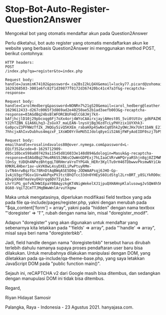 # Stop-Bot-Auto-Register-Question2Answer
Mengcekal bot yang otomatis mendaftar akun pada Question2Answer

Perlu diketahui, bot auto register yang otomatis mendaftarkan akun ke website yang berbasis Question2Answer ini menggunakan method POST, berikut contohnya:

```git
HTTP headers:
POST
/index.php?qa=register&to=index.php

Request body:
handle=JasminK74102&password=_ca2BsI2kLQ4X&email=lucky77.picard@zohomail.com&doregister=1&code=0-1629268503-3001e6fc82f1d39877f0172d367420bc41c47a3f&g-recaptcha-response=

Request body:
handle=CarolHedberg&password=NONRn7%21gS20&email=carol_hedberg@leather.sfxmailbox.com&doregisterbkb=0&doregister_modif=1&code=0-1629612433-d267c0065f3d869ad2e40250ae52b1ad3aefb003&g-recaptcha-response=03AGdBq24bsBlWFORCBUFmQlCG8JHj7kX-bAfjhcjlD10j29pbcoqg6Fj7oXx4orj4WYoCAAirxjayjAHest0S_5vi0tUtUv_gd6PAZHDg0NdteFkT8KQOg2lhCVtwev1zQ8qH5ItRxD5jXXohXdvSLJFR9aNfW6qfGJbtIp9r8cyGTMR_ks0GS-YJ2hTZBN_G1A66Lhq3-ZsGvX7_maLEAN-lnysVjBg36zdTcLyPHYzix1UYXhk3-Ga0pcvZ3PFNWzTfZk_JNQGy5ivQ5KXEm_rabaHXp4SwNxCq05hk2yOWcJHx7Ukt1bAN_E21yqaxDwbrZcfRWeyTbyNEtTt4oQUQGJkPc5v6etByoEYPAaLMJVTjCBb0CpqZkJxIjPWfwUv6quDKfgrvpdT1RGz95Hu4GqzqoQrITfR-7hhcjxAhIxvDubhus4mqzxF_1XsWD0YrXeMd5IJdolq8ye1i52A6jFWFyAoEIDF0szj7bPSEcNxdv1Q02DZAdhWfZrj2dvB6OYFaDiCgJzkkx9ATfUL4uazS9dWmCg

Request body:
emailhandle=rosalindavalos80@over.nymega.com&password=L-EQif352&code=0-1629712909-d05c10bce598a807429a11545d816033e148d894&dologin=Masuk&g-recaptcha-response=03AGdBq27Hu4R6S5JN6sCOwWnGDPExj7hLIaaCVRrwWPQryaRShjn8gj8ZIMWMscPBDS650UGYS1tpt2Lyc-lDnSy_tUDQh4NPezBhtgqLT0RHmraVroTYPG4k_HERr3KylTu9rH46TDbwwvPksmwNYiCAnGw1R6m5cBXNmgUmzXumisy4y1CM-KMKRL4Hber1av-ukVK0wL4syDXELiPwPtuyRMm-ivTN4nrwBqzfGc78RnDtAqBWqASE5D0q-JODWAAPsqj6JHO-Gp-1vAjU3gzf9Gsv1UrwAkPqxPVJtctBhQTcc33dn0YHEyS6OidStgl2LrnBRT_y8SLYkRO0oiaTqMyxVXY_NLv6YqSKYdljhwdHpT-ADvpXXm8fmaVeyOkUrqq6DV7IyLbe-LhrYiPG_gofvNJHW1EpaY0BAqyzkgKT4NigWekelXJ1jpuQXHAHnpKlalusowgJvSQW4h5KssRSw0R5KPiW3Xs7hUF1rN0KgZewROJKjjANsj0tF-8G60-VqiTZCmTTJMqBWwWnlArvuYXqmw
```

Maka untuk mengatasinya, diperlukan modifikasi field textbox yang ada pada file qa-include/pages/register.php, yakni dengan merubah pada "$qa_content['form'] = array", yakni pada "hidden" dengan nama textbox "'doregister' => '1'", rubah dengan nama lain, misal "doregister_modif".

Adapun "doregister" yang akan digunakan untuk mendaftar yang sebenarnya kita letakkan pada "'fields' => array", pada "'handle' => array", misal saya beri nama "doregisterbkb".

Jadi, field handle dengan nama "doregisterbkb" tersebut harus dirubah terlebih dahulu namanya supaya proses pendaftaran user baru bisa dilakukan. Untuk merubahnya dilakukan manipulasi dengan DOM, yang diletakkan pada qa-include/qa-theme-base.php, yang saya letakkan JavaScript DOM pada "public function main()".

Sejauh ini, reCAPTCHA v2 dari Google masih bisa ditembus, dan sedangkan dengan manupulasi DOM ini tidak bisa ditembus.



Regard,

Riyan Hidayat Samosir


Palangka, Raya - Indonesia - 23 Agustus 2021. hanyajasa.com.
